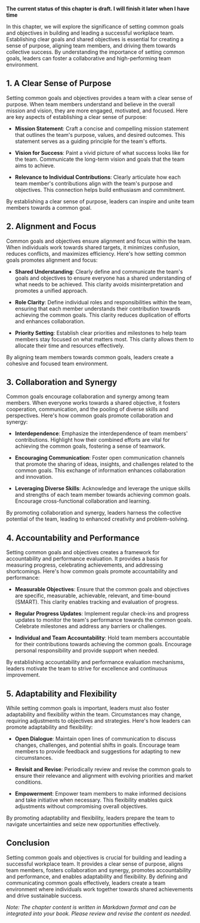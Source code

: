 **The current status of this chapter is draft. I will finish it later when I have time**

In this chapter, we will explore the significance of setting common goals and objectives in building and leading a successful workplace team. Establishing clear goals and shared objectives is essential for creating a sense of purpose, aligning team members, and driving them towards collective success. By understanding the importance of setting common goals, leaders can foster a collaborative and high-performing team environment.

**1. A Clear Sense of Purpose**
-------------------------------

Setting common goals and objectives provides a team with a clear sense of purpose. When team members understand and believe in the overall mission and vision, they are more engaged, motivated, and focused. Here are key aspects of establishing a clear sense of purpose:

* **Mission Statement**: Craft a concise and compelling mission statement that outlines the team's purpose, values, and desired outcomes. This statement serves as a guiding principle for the team's efforts.

* **Vision for Success**: Paint a vivid picture of what success looks like for the team. Communicate the long-term vision and goals that the team aims to achieve.

* **Relevance to Individual Contributions**: Clearly articulate how each team member's contributions align with the team's purpose and objectives. This connection helps build enthusiasm and commitment.

By establishing a clear sense of purpose, leaders can inspire and unite team members towards a common goal.

**2. Alignment and Focus**
--------------------------

Common goals and objectives ensure alignment and focus within the team. When individuals work towards shared targets, it minimizes confusion, reduces conflicts, and maximizes efficiency. Here's how setting common goals promotes alignment and focus:

* **Shared Understanding**: Clearly define and communicate the team's goals and objectives to ensure everyone has a shared understanding of what needs to be achieved. This clarity avoids misinterpretation and promotes a unified approach.

* **Role Clarity**: Define individual roles and responsibilities within the team, ensuring that each member understands their contribution towards achieving the common goals. This clarity reduces duplication of efforts and enhances collaboration.

* **Priority Setting**: Establish clear priorities and milestones to help team members stay focused on what matters most. This clarity allows them to allocate their time and resources effectively.

By aligning team members towards common goals, leaders create a cohesive and focused team environment.

**3. Collaboration and Synergy**
--------------------------------

Common goals encourage collaboration and synergy among team members. When everyone works towards a shared objective, it fosters cooperation, communication, and the pooling of diverse skills and perspectives. Here's how common goals promote collaboration and synergy:

* **Interdependence**: Emphasize the interdependence of team members' contributions. Highlight how their combined efforts are vital for achieving the common goals, fostering a sense of teamwork.

* **Encouraging Communication**: Foster open communication channels that promote the sharing of ideas, insights, and challenges related to the common goals. This exchange of information enhances collaboration and innovation.

* **Leveraging Diverse Skills**: Acknowledge and leverage the unique skills and strengths of each team member towards achieving common goals. Encourage cross-functional collaboration and learning.

By promoting collaboration and synergy, leaders harness the collective potential of the team, leading to enhanced creativity and problem-solving.

**4. Accountability and Performance**
-------------------------------------

Setting common goals and objectives creates a framework for accountability and performance evaluation. It provides a basis for measuring progress, celebrating achievements, and addressing shortcomings. Here's how common goals promote accountability and performance:

* **Measurable Objectives**: Ensure that the common goals and objectives are specific, measurable, achievable, relevant, and time-bound (SMART). This clarity enables tracking and evaluation of progress.

* **Regular Progress Updates**: Implement regular check-ins and progress updates to monitor the team's performance towards the common goals. Celebrate milestones and address any barriers or challenges.

* **Individual and Team Accountability**: Hold team members accountable for their contributions towards achieving the common goals. Encourage personal responsibility and provide support when needed.

By establishing accountability and performance evaluation mechanisms, leaders motivate the team to strive for excellence and continuous improvement.

**5. Adaptability and Flexibility**
-----------------------------------

While setting common goals is important, leaders must also foster adaptability and flexibility within the team. Circumstances may change, requiring adjustments to objectives and strategies. Here's how leaders can promote adaptability and flexibility:

* **Open Dialogue**: Maintain open lines of communication to discuss changes, challenges, and potential shifts in goals. Encourage team members to provide feedback and suggestions for adapting to new circumstances.

* **Revisit and Revise**: Periodically review and revise the common goals to ensure their relevance and alignment with evolving priorities and market conditions.

* **Empowerment**: Empower team members to make informed decisions and take initiative when necessary. This flexibility enables quick adjustments without compromising overall objectives.

By promoting adaptability and flexibility, leaders prepare the team to navigate uncertainties and seize new opportunities effectively.

**Conclusion**
--------------

Setting common goals and objectives is crucial for building and leading a successful workplace team. It provides a clear sense of purpose, aligns team members, fosters collaboration and synergy, promotes accountability and performance, and enables adaptability and flexibility. By defining and communicating common goals effectively, leaders create a team environment where individuals work together towards shared achievements and drive sustainable success.

*Note: The chapter content is written in Markdown format and can be integrated into your book. Please review and revise the content as needed.*
